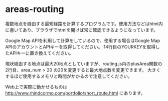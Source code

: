 # areas-routing
複数地点を経由する最短経路を計算するプログラムです。使用方法などはhtml内に書いてあり、ブラウザでhtmlを開けば常に確認できるようになっています。

Google Map APIを利用して計算をしているので、使用する場合はGoogle Map APIのアカウントとAPIキーを取得してください。
14行目のYOURKEYを取得したAPIキーに置き換えてください。

現状経由する地点は最大20地点としていますが、routing.js内のplusArea関数の2行目、area_num > 20 の20を変更すると最大地点数を変更できます。
大きくするほど使用するメモリと時間がかかるので注意してください。

Web上で実際に動かせるものは http://www.rhindcormo.com/portfolio/short_route.html にあります。
